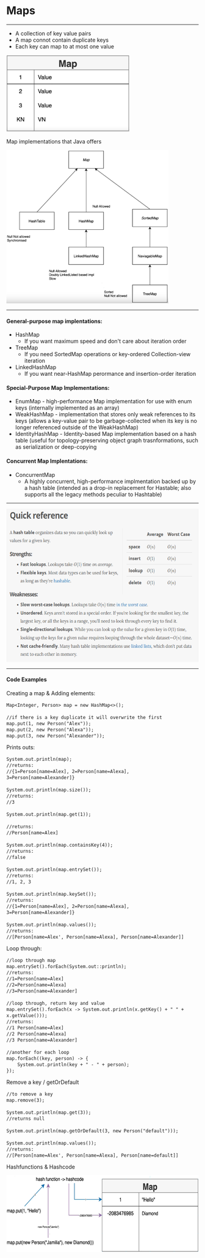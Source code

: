 # Maps
------------
-  A collection of key value pairs
-  A map connot contain duplicate keys
-  Each key can map to at most one value

<img src="Maps2.PNG" height="200">

Map implementations that Java offers

<img src="Maps.PNG" height="400">

-------------
#### General-purpose map implentations:
-  HashMap
    -  If you want maximum speed and don't care about iteration order
-  TreeMap
    -  If you need SortedMap operations or key-ordered Collection-view iteration
-  LinkedHashMap 
    -  If you want near-HashMap perormance and insertion-order iteration
#### Special-Purpose Map Implementations:
-  EnumMap
        -  high-performance Map implementation for use with enum keys (internally implemented as an array)
-  WeakHashMap
        -  implementation that stores only weak references to its keys (allows a key-value pair to be garbage-collected when its key is no longer referenced outside of the WeakHashMap)
-  IdentityHashMap
        -  Identity-based Map implementation based on a hash table (useful for topology-preserving object graph trasnformations, such as serialization or deep-copying
#### Concurrent Map Implentations:
-  ConcurrentMap
   -  A highly concurrent, high-performance implmentation backed up by a hash table (intended as a drop-in replacement for Hastable; also supports all the legacy methods peculiar to Hashtable)
-------------

<img src="hashTableQuickRef.PNG" height="400">

-------------
#### Code Examples

Creating a map & Adding elements:

```
Map<Integer, Person> map = new HashMap<>();

//if there is a key duplicate it will overwrite the first
map.put(1, new Person("Alex"));
map.put(2, new Person("Alexa"));
map.put(3, new Person("Alexander"));
```

Prints outs:

```
System.out.println(map);
//returns:
//{1=Person[name=Alex], 2=Person[name=Alexa], 3=Person[name=Alexander]}

System.out.println(map.size());
//returns:
//3

System.out.println(map.get(1));

//returns:
//Person[name=Alex]

System.out.println(map.containsKey(4));
//returns:
//false

System.out.println(map.entrySet());
//returns:
//1, 2, 3

System.out.println(map.keySet());
//returns:
//{1=Person[name=Alex], 2=Person[name=Alexa], 3=Person[name=Alexander]}

System.out.println(map.values());
//returns:
//[Person[name=Alex', Person[name=Alexa], Person[name=Alexander]]
```

Loop through:

```
//loop through map
map.entrySet().forEach(System.out::println);
//returns:
//1=Person[name=Alex]
//2=Person[name=Alexa]
//3=Person[name=Alexander]

//loop through, return key and value
map.entrySet().forEach(x -> System.out.println(x.getKey() + " " + x.getValue()));
//returns:
//1 Person[name=Alex]
//2 Person[name=Alexa]
//3 Person[name=Alexander]

//another for each loop
map.forEach((key, person) -> {
    System.out.println(key + " - " + person);
});
```

Remove a key / getOrDefault

```
//to remove a key
map.remove(3);

System.out.println(map.get(3));
//returns null

System.out.println(map.getOrDefault(3, new Person("default")));

System.out.println(map.values());
//returns:
//[Person[name=Alex', Person[name=Alexa], Person[name=default]]
```

Hashfunctions & Hashcode

<img src="hashFunction.PNG" height="200">
